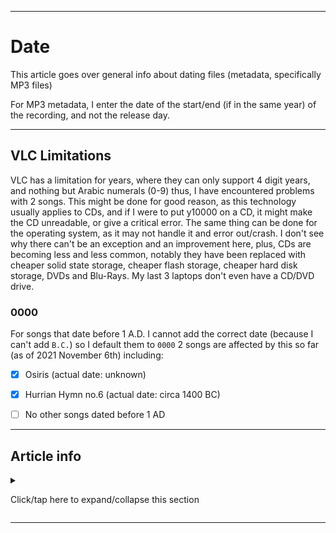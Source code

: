 
***

# Date

This article goes over general info about dating files (metadata, specifically MP3 files)

For MP3 metadata, I enter the date of the start/end (if in the same year) of the recording, and not the release day.

***

## VLC Limitations

VLC has a limitation for years, where they can only support 4 digit years, and nothing but Arabic numerals (0-9) thus, I have encountered problems with 2 songs. This might be done for good reason, as this technology usually applies to CDs, and if I were to put y10000 on a CD, it might make the CD unreadable, or give a critical error. The same thing can be done for the operating system, as it may not handle it and error out/crash. I don't see why there can't be an exception and an improvement here, plus, CDs are becoming less and less common, notably they have been replaced with cheaper solid state storage, cheaper flash storage, cheaper hard disk storage, DVDs and Blu-Rays. My last 3 laptops don't even have a CD/DVD drive.

### 0000

For songs that date before 1 A.D. I cannot add the correct date (because I can't add `B.C.`) so I default them to `0000` 2 songs are affected by this so far (as of 2021 November 6th) including:

- [x] Osiris (actual date: unknown)

- [x] Hurrian Hymn no.6 (actual date: circa 1400 BC)

- [ ] No other songs dated before 1 AD

***

## Article info

<details><summary><p>Click/tap here to expand/collapse this section</p></summary>

**Article version:** `1 (2021, Saturday, November 6th at 9:44 pm)`

**Line count (including blank lines and compiler line):** `47`

**File type:** `Markdown document (*.md *.mkd *.mdown *.markdown)`

**Article language:** `English (US) / Markdown / HTML5`

**All times are UTC-7 (PDT/Pacific Time)**

**You may need special rendering support for the `<dropdown>` HTML tag being used in this document**

</details>

***
